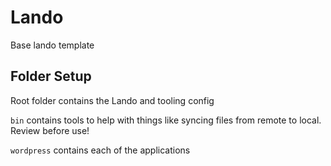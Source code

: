 # Lando

Base lando template

## Folder Setup

Root folder contains the Lando and tooling config

`bin` contains tools to help with things like syncing files from remote to local. Review before use!

`wordpress` contains each of the applications

